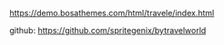 https://demo.bosathemes.com/html/travele/index.html

github: https://github.com/spritegenix/bytravelworld
